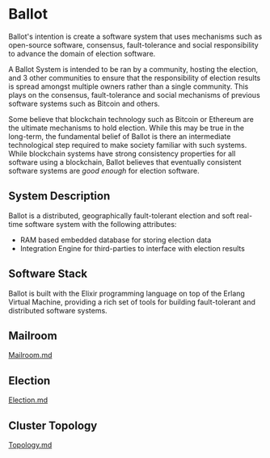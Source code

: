 # Ballot

Ballot's intention is create a software system that uses mechanisms such as
open-source software, consensus, fault-tolerance and social responsibility
to advance the domain of election software.

A Ballot System is intended to be ran by a community, hosting the election,
and 3 other communities to ensure that the responsibility of election
results is spread amongst multiple owners rather than a single community.
This plays on the consensus, fault-tolerance and social mechanisms of
previous software systems such as Bitcoin and others.

Some believe that blockchain technology such as Bitcoin or Ethereum
are the ultimate mechanisms to hold election. While this may be true
in the long-term, the fundamental belief of Ballot is there an
intermediate technological step required to make society familiar with such
systems. While blockchain systems have strong consistency properties for
all software using a blockchain, Ballot believes that eventually consistent
software systems are _good enough_ for election software.

## System Description

Ballot is a distributed, geographically fault-tolerant election and soft
real-time software system with the following attributes:

- RAM based embedded database for storing election data
- Integration Engine for third-parties to interface with election results

## Software Stack

Ballot is built with the Elixir programming language on top of the
Erlang Virtual Machine, providing a rich set of tools for building
fault-tolerant and distributed software systems.

## Mailroom

[Mailroom.md](/docs/Mailroom.md)

## Election

[Election.md](/docs/Election.md)

## Cluster Topology

[Topology.md](/docs/Topology.md)
